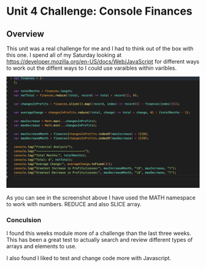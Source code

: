 # Unit 4 Challenge: Console Finances

## Overview

This unit was a real challenge for me and I had to think out of the box with this one. I spend all of my Saturday looking at https://developer.mozilla.org/en-US/docs/Web/JavaScript for different ways to work out the diffent ways to I could use varaibles within varibles.

![Alt text](<Screenshot 2023-12-20 at 10.32.25.jpg>)

As you can see in the screenshot above I have used the MATH namespace to work with numbers. REDUCE and also SLICE array.

### Conculsion

I found this weeks module more of a challenge than the last three weeks. This has been a great test to actually search and review different types of arrays and elements to use.

I also found I liked to test and change code more with Javascript.